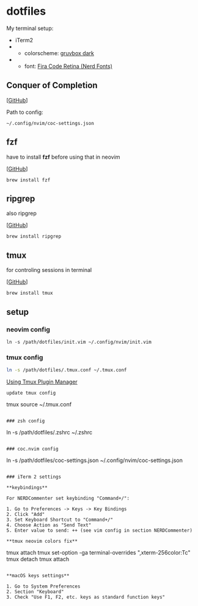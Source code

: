 # dotfiles

My terminal setup:

- iTerm2
- - colorscheme: [gruvbox dark](https://github.com/morhetz/gruvbox-contrib/blob/master/iterm2/gruvbox-dark.itermcolors)
- - font: [Fira Code Retina (Nerd Fonts)](https://www.nerdfonts.com/font-downloads)

## Conquer of Completion

[[GitHub](https://github.com/neoclide/coc.nvim)]

Path to config:

```
~/.config/nvim/coc-settings.json
```

## fzf

have to install **fzf** before using that in neovim

[[GitHub](https://github.com/junegunn/fzf#as-vim-plugin)]

```
brew install fzf
```

## ripgrep

also ripgrep

[[GitHub](https://github.com/BurntSushi/ripgrep)]

```
brew install ripgrep
```

## tmux

for controling sessions in terminal

[[GitHub](https://github.com/tmux/tmux)]

```
brew install tmux
```

## setup

### neovim config

```
ln -s /path/dotfiles/init.vim ~/.config/nvim/init.vim
```

### tmux config

```bash
ln -s /path/dotfiles/.tmux.conf ~/.tmux.conf
```

[Using Tmux Plugin Manager](https://github.com/tmux-plugins/tpm)

```
update tmux config
```
tmux source ~/.tmux.conf
```

### zsh config

```
ln -s /path/dotfiles/.zshrc ~/.zshrc
```

### coc.nvim config

```
ln -s /path/dotfiles/coc-settings.json ~/.config/nvim/coc-settings.json
```

### iTerm 2 settings

**keybindings**

For NERDCommenter set keybinding "Command+/":

1. Go to Preferences -> Keys -> Key Bindings
2. Click "Add"
3. Set Keyboard Shortcut to "Command+/"
4. Choose Action as "Send Text"
5. Enter value to send: ++ (see vim config in section NERDCommenter)

**tmux neovim colors fix**

```
tmux attach
tmux set-option -ga terminal-overrides ",xterm-256color:Tc"
tmux detach
tmux attach
```

**macOS keys settings**

1. Go to System Preferences
2. Section "Keyboard"
3. Check "Use F1, F2, etc. keys as standard function keys"

